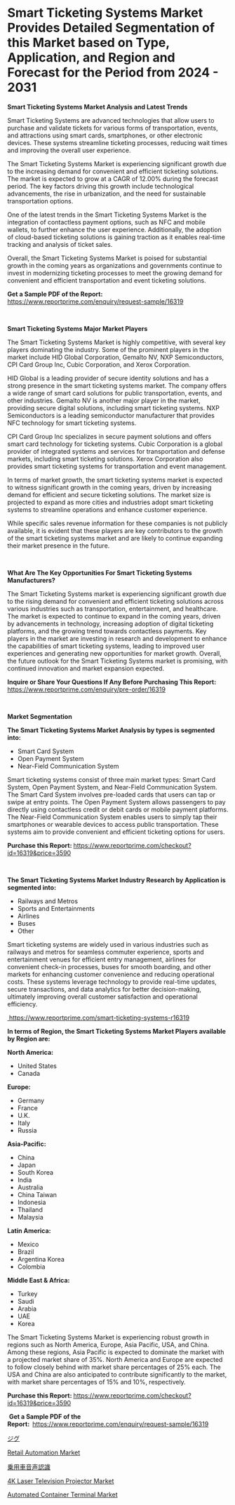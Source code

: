 <p><h1>Smart Ticketing Systems Market Provides Detailed Segmentation of this Market based on Type, Application, and Region and Forecast for the Period from 2024 - 2031</h1></p><p><strong>Smart Ticketing Systems Market Analysis and Latest Trends</strong></p>
<p><p>Smart Ticketing Systems are advanced technologies that allow users to purchase and validate tickets for various forms of transportation, events, and attractions using smart cards, smartphones, or other electronic devices. These systems streamline ticketing processes, reducing wait times and improving the overall user experience.</p><p>The Smart Ticketing Systems Market is experiencing significant growth due to the increasing demand for convenient and efficient ticketing solutions. The market is expected to grow at a CAGR of 12.00% during the forecast period. The key factors driving this growth include technological advancements, the rise in urbanization, and the need for sustainable transportation options.</p><p>One of the latest trends in the Smart Ticketing Systems Market is the integration of contactless payment options, such as NFC and mobile wallets, to further enhance the user experience. Additionally, the adoption of cloud-based ticketing solutions is gaining traction as it enables real-time tracking and analysis of ticket sales.</p><p>Overall, the Smart Ticketing Systems Market is poised for substantial growth in the coming years as organizations and governments continue to invest in modernizing ticketing processes to meet the growing demand for convenient and efficient transportation and event ticketing solutions.</p></p>
<p><strong>Get a Sample PDF of the Report:&nbsp;</strong> <a href="https://www.reportprime.com/enquiry/request-sample/16319">https://www.reportprime.com/enquiry/request-sample/16319</a></p>
<p>&nbsp;</p>
<p><strong>Smart Ticketing Systems Major Market Players</strong></p>
<p><p>The Smart Ticketing Systems Market is highly competitive, with several key players dominating the industry. Some of the prominent players in the market include HID Global Corporation, Gemalto NV, NXP Semiconductors, CPI Card Group Inc, Cubic Corporation, and Xerox Corporation. </p><p>HID Global is a leading provider of secure identity solutions and has a strong presence in the smart ticketing systems market. The company offers a wide range of smart card solutions for public transportation, events, and other industries. Gemalto NV is another major player in the market, providing secure digital solutions, including smart ticketing systems. NXP Semiconductors is a leading semiconductor manufacturer that provides NFC technology for smart ticketing systems. </p><p>CPI Card Group Inc specializes in secure payment solutions and offers smart card technology for ticketing systems. Cubic Corporation is a global provider of integrated systems and services for transportation and defense markets, including smart ticketing solutions. Xerox Corporation also provides smart ticketing systems for transportation and event management.</p><p>In terms of market growth, the smart ticketing systems market is expected to witness significant growth in the coming years, driven by increasing demand for efficient and secure ticketing solutions. The market size is projected to expand as more cities and industries adopt smart ticketing systems to streamline operations and enhance customer experience.</p><p>While specific sales revenue information for these companies is not publicly available, it is evident that these players are key contributors to the growth of the smart ticketing systems market and are likely to continue expanding their market presence in the future.</p></p>
<p>&nbsp;</p>
<p><strong>What Are The Key Opportunities For Smart Ticketing Systems Manufacturers?</strong></p>
<p><p>The Smart Ticketing Systems market is experiencing significant growth due to the rising demand for convenient and efficient ticketing solutions across various industries such as transportation, entertainment, and healthcare. The market is expected to continue to expand in the coming years, driven by advancements in technology, increasing adoption of digital ticketing platforms, and the growing trend towards contactless payments. Key players in the market are investing in research and development to enhance the capabilities of smart ticketing systems, leading to improved user experiences and generating new opportunities for market growth. Overall, the future outlook for the Smart Ticketing Systems market is promising, with continued innovation and market expansion expected.</p></p>
<p><strong>Inquire or Share Your Questions If Any Before Purchasing This Report:</strong> <a href="https://www.reportprime.com/enquiry/pre-order/16319">https://www.reportprime.com/enquiry/pre-order/16319</a></p>
<p>&nbsp;</p>
<p><strong>Market Segmentation</strong></p>
<p><strong>The Smart Ticketing Systems Market Analysis by types is segmented into:</strong></p>
<p><ul><li>Smart Card System</li><li>Open Payment System</li><li>Near-Field Communication System</li></ul></p>
<p><p>Smart ticketing systems consist of three main market types: Smart Card System, Open Payment System, and Near-Field Communication System. The Smart Card System involves pre-loaded cards that users can tap or swipe at entry points. The Open Payment System allows passengers to pay directly using contactless credit or debit cards or mobile payment platforms. The Near-Field Communication System enables users to simply tap their smartphones or wearable devices to access public transportation. These systems aim to provide convenient and efficient ticketing options for users.</p></p>
<p><strong>Purchase this Report:&nbsp;</strong><a href="https://www.reportprime.com/checkout?id=16319&price=3590">https://www.reportprime.com/checkout?id=16319&price=3590</a></p>
<p>&nbsp;</p>
<p><strong>The Smart Ticketing Systems Market Industry Research by Application is segmented into:</strong></p>
<p><ul><li>Railways and Metros</li><li>Sports and Entertainments</li><li>Airlines</li><li>Buses</li><li>Other</li></ul></p>
<p><p>Smart ticketing systems are widely used in various industries such as railways and metros for seamless commuter experience, sports and entertainment venues for efficient entry management, airlines for convenient check-in processes, buses for smooth boarding, and other markets for enhancing customer convenience and reducing operational costs. These systems leverage technology to provide real-time updates, secure transactions, and data analytics for better decision-making, ultimately improving overall customer satisfaction and operational efficiency.</p></p>
<p><a href="https://www.reportprime.com/smart-ticketing-systems-r16319">&nbsp;https://www.reportprime.com/smart-ticketing-systems-r16319</a></p>
<p><strong>In terms of Region, the Smart Ticketing Systems Market Players available by Region are:</strong></p>
<p>
    <p> <strong> North America: </strong>
        <ul>
            <li>United States</li>
            <li>Canada</li>
        </ul>
        </p> 
    <p> <strong> Europe: </strong>
        <ul>
            <li>Germany</li>
            <li>France</li>
            <li>U.K.</li>
            <li>Italy</li>
            <li>Russia</li>
        </ul>
        </p> 
    <p> <strong> Asia-Pacific: </strong>
        <ul>
            <li>China</li>
            <li>Japan</li>
            <li>South Korea</li>
            <li>India</li>
            <li>Australia</li>
            <li>China Taiwan</li>
            <li>Indonesia</li>
            <li>Thailand</li>
            <li>Malaysia</li>
        </ul>
        </p> 
    <p> <strong> Latin America: </strong>
        <ul>
            <li>Mexico</li>
            <li>Brazil</li>
            <li>Argentina Korea</li>
            <li>Colombia</li>
        </ul>
        </p> 
    <p> <strong> Middle East & Africa: </strong>
        <ul>
            <li>Turkey</li>
            <li>Saudi</li>
            <li>Arabia</li>
            <li>UAE</li>
            <li>Korea</li>
        </ul>
    </p>
    </p>
<p><p>The Smart Ticketing Systems Market is experiencing robust growth in regions such as North America, Europe, Asia Pacific, USA, and China. Among these regions, Asia Pacific is expected to dominate the market with a projected market share of 35%. North America and Europe are expected to follow closely behind with market share percentages of 25% each. The USA and China are also anticipated to contribute significantly to the market, with market share percentages of 15% and 10%, respectively.</p></p>
<p><strong>Purchase this Report: </strong><a href="https://www.reportprime.com/checkout?id=16319&price=3590">https://www.reportprime.com/checkout?id=16319&price=3590</a></p>
<p>&nbsp;<strong>Get a Sample PDF of the Report:&nbsp;&nbsp;</strong><a href="https://www.reportprime.com/enquiry/request-sample/16319">https://www.reportprime.com/enquiry/request-sample/16319</a></p>
<p><strong></strong></p>
<p><p><a href="https://medium.com/@reannakling/%E3%82%B8%E3%82%B0%E3%82%B9%E5%B8%82%E5%A0%B4%E5%88%86%E6%9E%90-%E3%81%9D%E3%81%AEcagr-%E5%B8%82%E5%A0%B4%E3%82%BB%E3%82%B0%E3%83%A1%E3%83%B3%E3%83%86%E3%83%BC%E3%82%B7%E3%83%A7%E3%83%B3-%E3%81%8A%E3%82%88%E3%81%B3%E3%82%B0%E3%83%AD%E3%83%BC%E3%83%90%E3%83%AB%E7%94%A3%E6%A5%AD%E6%A6%82%E8%A6%81-e9dd92323ece">ジグ</a></p><p><a href="https://github.com/lorenzaSchmeler/Market-Research-Report-List-1/blob/main/retail-automation-market.md">Retail Automation Market</a></p><p><a href="https://github.com/leigh4852023/Market-Research-Report-List-1/blob/main/899972683072.md">乗用車音声認識</a></p><p><a href="https://issuu.com/reportprime-2/docs/4k-laser-television-projector-market-size-2030.ppt">4K Laser Television Projector Market</a></p><p><a href="https://github.com/ruddyyedelwadw/Market-Research-Report-List-2/blob/main/automated-container-terminal-market.md">Automated Container Terminal Market</a></p></p>